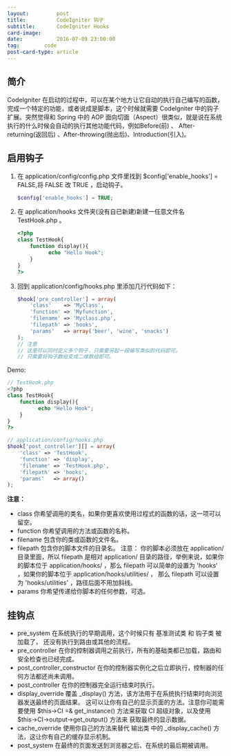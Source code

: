 ```yaml
---
layout:    	 	post
title:      	CodeIgniter 钩子
subtitle:   	CodeIgniter Hooks
card-image: 	
date:       	2016-07-09 23:00:00
tag:       	code
post-card-type: article
---
```


## 简介

CodeIgniter 在启动的过程中，可以在某个地方让它自动的执行自己编写的函数，完成一个特定的功能，或者说成是脚本，这个时候就需要 CodeIgniter 中的钩子扩展。突然觉得和 Spring 中的 AOP 面向切面（Aspect）很类似，就是说在系统执行的什么时候会自动的执行其他功能代码，例如Before(前) 、
After-returning(返回后) 、After-throwing(抛出后)、Introduction(引入)。

## 启用钩子

1. 在 application/config/config.php 文件里找到 $config['enable_hooks'] = FALSE,将 FALSE 改 TRUE ，启动钩子。

	```php
	$config['enable_hooks'] = TRUE;
	```

2. 在 application/hooks 文件夹(没有自已新建)新建一任意文件名 TestHook.php 。

	```php
	<?php
	class TestHook{
	    function display(){
	          echo "Hello Hook";
	    }
	}
	?>
	```

3. 回到 application/config/hooks.php 里添加几行代码如下：

	```php
	$hook['pre_controller'] = array(
	    'class'    => 'MyClass',
	    'function' => 'Myfunction',
	    'filename' => 'Myclass.php',
	    'filepath' => 'hooks',
	    'params'   => array('beer', 'wine', 'snacks')
	);
	// 注意
	// 这里可以同时定义多个钩子，只需要另起一段编写类似的代码即可。
	// 只需要将钩子数组变成二维数组即可。
	```

Demo:

>
```php
// TestHook.php
<?php
class TestHook{
    function display(){
          echo "Hello Hook";
    }
}
?>
```
>
```php
// application/config/hooks.php
$hook['post_controller'][] = array(
	'class' => 'TestHook',
	'function' => 'display',
	'filename' => 'TestHook.php',
	'filepath' => 'hooks',
	'params'   => array()
);
```

**注意：**

* class 你希望调用的类名，如果你更喜欢使用过程式的函数的话，这一项可以留空。
* function 你希望调用的方法或函数的名称。
* filename 包含你的类或函数的文件名。
* filepath 包含你的脚本文件的目录名。 注意： 你的脚本必须放在 application/ 目录里面，所以 filepath 是相对 application/ 目录的路径，举例来说，如果你的脚本位于 application/hooks/ ，那么 filepath 可以简单的设置为 'hooks' ，如果你的脚本位于 application/hooks/utilities/ ， 那么 filepath 可以设置为 'hooks/utilities' ，路径后面不用加斜线。
* params 你希望传递给你脚本的任何参数，可选。

## 挂钩点

* pre_system 在系统执行的早期调用，这个时候只有 基准测试类 和 钩子类 被加载了， 还没有执行到路由或其他的流程。
* pre_controller 在你的控制器调用之前执行，所有的基础类都已加载，路由和安全检查也已经完成。
* post_controller_constructor 在你的控制器实例化之后立即执行，控制器的任何方法都还尚未调用。
* post_controller 在你的控制器完全运行结束时执行。
* display_override 覆盖 \_display() 方法，该方法用于在系统执行结束时向浏览器发送最终的页面结果。 这可以让你有自己的显示页面的方法。注意你可能需要使用 $this->CI =& get_instance() 方法来获取 CI 超级对象，以及使用 $this->CI->output->get_output() 方法来 获取最终的显示数据。
* cache_override 使用你自己的方法来替代 输出类 中的 \_display_cache() 方法，这让你有自己的缓存显示机制。
* post_system 在最终的页面发送到浏览器之后、在系统的最后期被调用。
